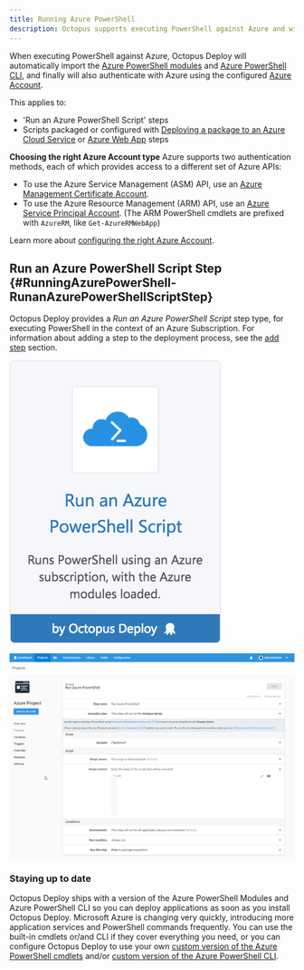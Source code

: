 ```yaml
---
title: Running Azure PowerShell
description: Octopus supports executing PowerShell against Azure and will automatically import the Azure PowerShell modules.
---
```


When executing PowerShell against Azure, Octopus Deploy will automatically import the [Azure PowerShell modules](https://docs.microsoft.com/powershell/azure/overview) and [Azure PowerShell CLI](https://docs.microsoft.com/cli/azure/), and finally will also authenticate with Azure using the configured [Azure Account](/docs/infrastructure/azure/creating-an-azure-account/index.md).

This applies to:

- 'Run an Azure PowerShell Script' steps
- Scripts packaged or configured with [Deploying a package to an Azure Cloud Service](/docs/deployment-examples/azure-deployments/deploying-a-package-to-an-azure-cloud-service/index.md) or [Azure Web App](/docs/deployment-examples/azure-deployments/deploying-a-package-to-an-azure-web-app/index.md) steps

**Choosing the right Azure Account type**
Azure supports two authentication methods, each of which provides access to a different set of Azure APIs:

- To use the Azure Service Management (ASM) API, use an [Azure Management Certificate Account](/docs/infrastructure/azure/creating-an-azure-account/creating-an-azure-management-certificate-account.md).
- To use the Azure Resource Management (ARM) API, use an [Azure Service Principal Account](/docs/infrastructure/azure/creating-an-azure-account/creating-an-azure-service-principal-account.md). (The ARM PowerShell cmdlets are prefixed with `AzureRM`, like `Get-AzureRMWebApp`)

Learn more about [configuring the right Azure Account](/docs/infrastructure/azure/creating-an-azure-account/index.md).

## Run an Azure PowerShell Script Step {#RunningAzurePowerShell-RunanAzurePowerShellScriptStep}

Octopus Deploy provides a *Run an Azure PowerShell Script* step type, for executing PowerShell in the context of an Azure Subscription. For information about adding a step to the deployment process, see the [add step](/docs/deployment-process/steps/index.md) section.

![](/docs/images/5671696/5865912.png "width=170")

![](azure-new-powershell-script-step.png "width=500")

### Staying up to date

Octopus Deploy ships with a version of the Azure PowerShell Modules and Azure PowerShell CLI so you can deploy applications as soon as you install Octopus Deploy. Microsoft Azure is changing very quickly, introducing more application services and PowerShell commands frequently. You can use the built-in cmdlets or/and CLI if they cover everything you need, or you can configure Octopus Deploy to use your own [custom version of the Azure PowerShell cmdlets](configuring-the-version-of-the-azure-powershell-modules.md) and/or [custom version of the Azure PowerShell CLI](configuring-the-version-of-the-azure-powershell-cli.md).
